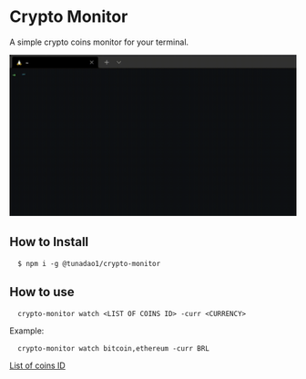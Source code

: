 # Crypto Monitor

A simple crypto coins monitor for your terminal.

<img src="./thumb.gif" width="800"/>
</br>

## How to Install

  ```shell
    $ npm i -g @tunadao1/crypto-monitor
  ```

## How to use

  ```shell
    crypto-monitor watch <LIST OF COINS ID> -curr <CURRENCY>
  ```

Example:

  ```shell
    crypto-monitor watch bitcoin,ethereum -curr BRL
  ```

[List of coins ID](https://docs.google.com/spreadsheets/d/1wTTuxXt8n9q7C4NDXqQpI3wpKu1_5bGVmP9Xz0XGSyU/edit#gid=0)